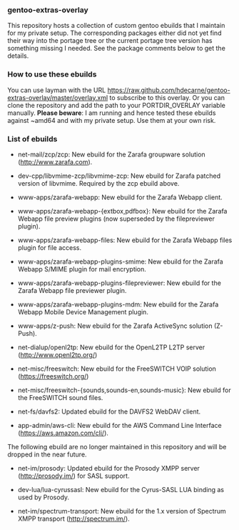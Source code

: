 ### gentoo-extras-overlay
This repository hosts a collection of custom gentoo ebuilds that I maintain for my private setup.
The corresponding packages either did not yet find their way into the portage tree or the current portage tree version has something missing I needed. See the package comments below to get the details.

### How to use these ebuilds
You can use layman with the URL https://raw.github.com/hdecarne/gentoo-extras-overlay/master/overlay.xml to subscribe to this overlay. Or you can clone the repository and add the path to your PORTDIR\_OVERLAY variable manually.
__Please beware__: I am running and hence tested these ebuilds against ~amd64 and with my private setup. Use them at your own risk.

### List of ebuilds

* net-mail/zcp/zcp: New ebuild for the Zarafa groupware solution (http://www.zarafa.com).

* dev-cpp/libvmime-zcp/libvmime-zcp: New ebuild for Zarafa patched version of libvmime. Required by the zcp ebuild above.

* www-apps/zarafa-webapp: New ebuild for the Zarafa Webapp client.

* www-apps/zarafa-webapp-{extbox,pdfbox}: New ebuild for the Zarafa Webapp file preview plugins (now superseded by the filepreviewer plugin).

* www-apps/zarafa-webapp-files: New ebuild for the Zarafa Webapp files plugin for file access.

* www-apps/zarafa-webapp-plugins-smime: New ebuild for the Zarafa Webapp S/MIME plugin for mail encryption.

* www-apps/zarafa-webapp-plugins-filepreviewer: New ebuild for the Zarafa Webapp file previewer plugin.

* www-apps/zarafa-webapp-plugins-mdm: New ebuild for the Zarafa Webapp Mobile Device Management plugin.

* www-apps/z-push: New ebuild for the Zarafa ActiveSync solution (Z-Push).

* net-dialup/openl2tp: New ebuild for the OpenL2TP L2TP server (http://www.openl2tp.org/)

* net-misc/freeswitch: New ebuild for the FreeSWITCH VOIP solution (https://freeswitch.org/)

* net-misc/freeswitch-{sounds,sounds-en,sounds-music}: New ebuild for the FreeSWITCH sound files.

* net-fs/davfs2: Updated ebuild for the DAVFS2 WebDAV client.

* app-admin/aws-cli: New ebuild for the AWS Command Line Interface (https://aws.amazon.com/cli/).

The following ebuild are no longer maintained in this repository and will be dropped in the near future.

* net-im/prosody: Updated ebuild for the Prosody XMPP server (http://prosody.im/) for SASL support.

* dev-lua/lua-cyrussasl: New ebuild for the Cyrus-SASL LUA binding as used by Prosody.

* net-im/spectrum-transport: New ebuild for the 1.x version of Spectrum XMPP transport (http://spectrum.im/).
